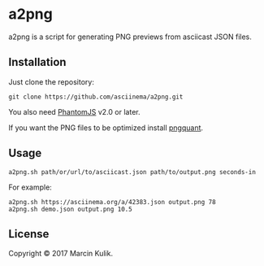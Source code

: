 # a2png

a2png is a script for generating PNG previews from asciicast JSON files.

## Installation

Just clone the repository:

    git clone https://github.com/asciinema/a2png.git

You also need [PhantomJS](http://phantomjs.org/) v2.0 or later.

If you want the PNG files to be optimized install
[pngquant](https://pngquant.org/).

## Usage

    a2png.sh path/or/url/to/asciicast.json path/to/output.png seconds-in

For example:

    a2png.sh https://asciinema.org/a/42383.json output.png 78
    a2png.sh demo.json output.png 10.5

## License

Copyright &copy; 2017 Marcin Kulik.
